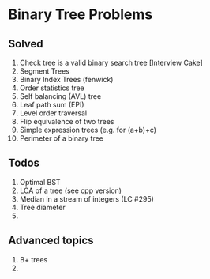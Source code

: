 # Binary Tree Problems

## Solved
1. Check tree is a valid binary search tree [Interview Cake]
2. Segment Trees
3. Binary Index Trees (fenwick)
4. Order statistics tree
5. Self balancing (AVL) tree
6. Leaf path sum (EPI)
7. Level order traversal
8. Flip equivalence of two trees
9. Simple expression trees (e.g. for (a+b)+c)
10. Perimeter of a binary tree


## Todos
1. Optimal BST
2. LCA of a tree (see cpp version)
3. Median in a stream of integers (LC #295)
4. Tree diameter
5. 

## Advanced topics
1. B+ trees
2. 
